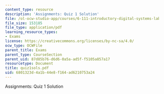 ```yaml
---
content_type: resource
description: 'Assignments: Quiz 1 Solution'
file: /ol-ocw-studio-app/courses/6-111-introductory-digital-systems-laboratory-fall-2002/6801323d4a1b44e8f164ad6210753a24_quiz1sols.pdf
file_size: 153185
file_type: application/pdf
learning_resource_types:
- Exams
license: https://creativecommons.org/licenses/by-nc-sa/4.0/
ocw_type: OCWFile
parent_title: Exams
parent_type: CourseSection
parent_uid: 87d85b76-d6d6-0a5a-ad5f-f5105a857a17
resourcetype: Document
title: quiz1sols.pdf
uid: 6801323d-4a1b-44e8-f164-ad6210753a24
---
```

Assignments: Quiz 1 Solution